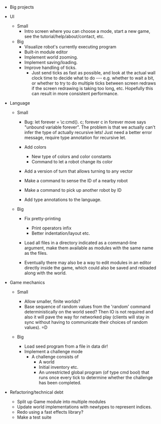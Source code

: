 - Big projects

- UI
    - Small
        - Intro screen where you can choose a mode, start a new game,
          see the tutorial/help/about/contact, etc.
    - Big
        - Visualize robot's currently executing program
        - Built-in module editor
        - Implement world zooming.
        - Implement saving/loading.
        - Improve handling of ticks.
            - Just send ticks as fast as possible, and look at the
              actual wall clock time to decide what to do ---
              e.g. whether to wait a bit, or whether to try to do
              multiple ticks between screen redraws if the screen
              redrawing is taking too long, etc.  Hopefully this can
              result in more consistent performance.

- Language
    - Small
        - Bug: let forever = \c:cmd(). c; forever c in forever move
          says "unbound variable forever".  The problem is that we
          actually can't infer the type of actually recursive lets!
          Just need a better error message, require type annotation
          for recursive let.

        - Add colors
            - New type of colors and color constants
            - Command to let a robot change its color
        - Add a version of turn that allows turning to any vector
        - Make a command to sense the ID of a nearby robot
        - Make a command to pick up another robot by ID
        - Add type annotations to the language.
    - Big
        - Fix pretty-printing
            - Print operators infix
            - Better indentation/layout etc.

        - Load all files in a directory indicated as a command-line
          argument, make them available as modules with the same name
          as the files.
        - Eventually there may also be a way to edit modules in an
          editor directly inside the game, which could also be saved
          and reloaded along with the world.

- Game mechanics
    - Small
        - Allow smaller, finite worlds?
        - Base sequence of random values from the 'random' command
          deterministically on the world seed?  Then IO is not required
          and also it will pave the way for networked play (clients
          will stay in sync without having to communicate their
          choices of random values). =D

    - Big
        - Load seed program from a file in data dir!
        - Implement a challenge mode
            - A challenge consists of
                - A world
                - Initial inventory etc.
                - An unrestricted global program (of type cmd bool)
                  that runs once every tick to determine whether the
                  challenge has been completed.

- Refactoring/technical debt
    - Split up Game module into multiple modules
    - Update world implementations with newtypes to represent indices.
    - Redo using a fast effects library?
    - Make a test suite
